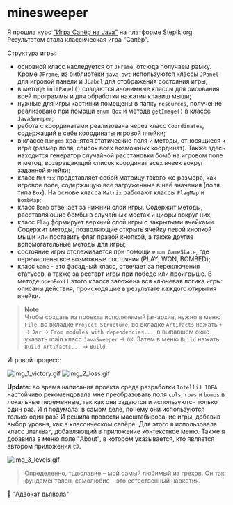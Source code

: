 # minesweeper

Я прошла курс ["Игра Сапёр на Java"](https://stepik.org/course/52329) на платформе Stepik.org.
<br>Результатом стала классическая игра "Сапёр".

Структура игры:
- основной класс наследуется от `JFrame`, отсюда получаем рамку. Кроме `JFrame`, из библиотеки `java.awt` используются
  классы `JPanel` для игровой панели и `JLabel` для отображения состояния игры;
- в методе `initPanel()` создаются анонимные классы для рисования всей программы и для обработки нажатия клавиш
  мыши;
- нужные для игры картинки помещены в папку `resources`, получение реализовано при помощи `enum Box` и метода
  `getImage()` в классе `JavaSweeper`;
- работа с координатами реализована через класс `Coordinates`, содержащий в себе координаты игровой ячейки;
- в классе `Ranges` хранятся статические поля и методы, относящиеся к игре (размер поля, список всех возможных
  координат). Также здесь находится генератор случайной расстановки бомб на игровом поле и метод, возвращающий
  список координат всех ячеек вокруг заданной ячейки;
- класс `Matrix` представляет собой матрицу такого же размера, как игровое поле, содержащую все загруженные в неё
  значения (поля типа `Box`). На основе класса `Matrix` работают классы `FlagMap` и `BombMap`;
- класс `Bomb` отвечает за нижний слой игры. Содержит методы, расставляющие бомбы в случайных местах и цифры
  вокруг них;
- класс `Flag` формирует верхний слой игры с закрытыми ячейками. Содержит методы, позволяющие открыть ячейку
  левой кнопкой мыши или поставить флаг правой кнопкой, а также другие вспомогательные методы для игры;
- состояние игры отслеживается при помощи `enum GameState`, где перечислены все возможные состояния (PLAY, WON,
  BOMBED);
- класс `Game` - это фасадный класс, отвечает за переключения статусов, а также за рестарт игры при победе или
  проигрыше. В методе `openBox()` этого класса заложена вся ключевая логика игры: описаны действия, происходящие
  в результате каждого открытия ячейки.

> **Note**  
> Чтобы создать из проекта исполняемый jar-архив, нужно в меню `File`, во вкладке `Project Structure`, во вкладке
`Artifacts` нажать `+` -> `Jar` -> `From modules with dependencies...`, в выпавшем окне указать main класс `JavaSweeper`
-> `OK`. Затем в меню `Build` нажать `Build Artifacts...` -> `Build`.

Игровой процесс:

![img_1_victory.gif](img_1_victory.gif) ![img_2_loss.gif](img_2_loss.gif)

**Update:** во время написания проекта среда разработки `IntelliJ IDEA` настойчиво рекомендовала мне преобразовать
поля `cols`, `rows` и `bombs` в локальные переменные, так как они задаются и используются только один раз. И я подумала:
в самом деле, почему они используются только один раз? И решила провести масштабирование игры, добавив выбор уровня, как
в классическом сапёре. Для этого я использовала класс `JMenuBar`, добавляющий в приложение контекстное меню.
Также я добавила в меню поле "About", в котором указывается, кто является автором приложения :smirk:.

![img_3_levels.gif](img_3_levels.gif)

> Определенно, тщеславие – мой самый любимый из грехов. Он так фундаментален,
самолюбие – это естественный наркотик.

:movie_camera: "Адвокат дьявола"